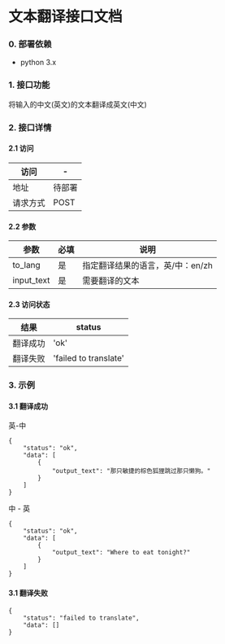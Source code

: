 ﻿# 文本翻译接口文档 
### 0. 部署依赖
 - python 3.x

### 1. 接口功能
将输入的中文(英文)的文本翻译成英文(中文)

### 2. 接口详情
#### 2.1 访问 
访问| - 
---|---
地址 | 待部署
请求方式 | POST

#### 2.2 参数 
参数| 必填| 说明
---|---|---
to_lang| 是| 指定翻译结果的语言，英/中：en/zh 
input_text| 是| 需要翻译的文本 

#### 2.3 访问状态 
结果| status 
---|---
翻译成功| 'ok'| 
翻译失败| 'failed to translate'| 

### 3. 示例 
#### 3.1 翻译成功 
英-中

    {
        "status": "ok",
        "data": [
            {
                "output_text": "那只敏捷的棕色狐狸跳过那只懒狗。"
            }
        ]
    }
    
中 - 英

    {
        "status": "ok",
        "data": [
            {
                "output_text": "Where to eat tonight?"
            }
        ]
    }

#### 3.1 翻译失败 

    {
        "status": "failed to translate",
        "data": []
    }
